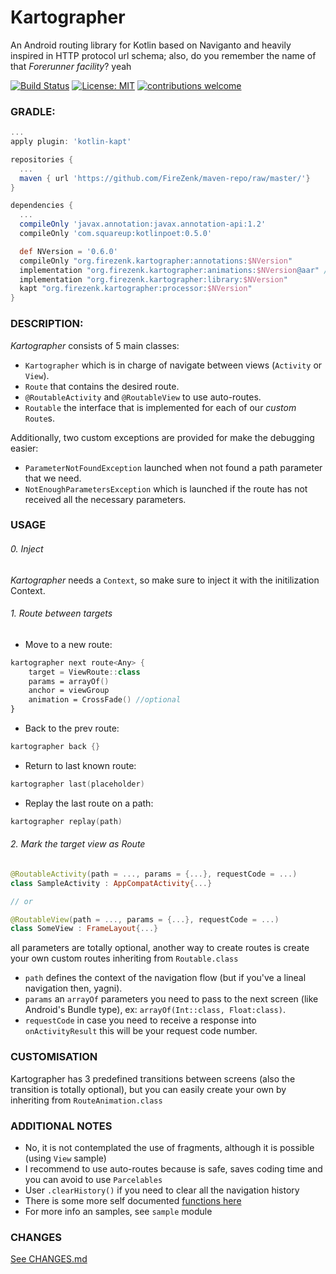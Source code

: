 # Kartographer

An Android routing library for Kotlin based on Naviganto and heavily inspired in HTTP protocol url schema; also, do you remember the name of that _Forerunner facility_? yeah

[![Build Status](https://travis-ci.org/FireZenk/Kartographer.svg?branch=develop)](https://travis-ci.org/FireZenk/Kartographer)
[![License: MIT](https://img.shields.io/badge/License-MIT-yellow.svg)](https://opensource.org/licenses/MIT)
[![contributions welcome](https://img.shields.io/badge/contributions-welcome-brightgreen.svg?style=flat)](https://github.com/dwyl/esta/issues)

### GRADLE:

```groovy
...
apply plugin: 'kotlin-kapt'

repositories {
  ...
  maven { url 'https://github.com/FireZenk/maven-repo/raw/master/'}
}

dependencies {
  ...
  compileOnly 'javax.annotation:javax.annotation-api:1.2'
  compileOnly 'com.squareup:kotlinpoet:0.5.0'

  def NVersion = '0.6.0'
  compileOnly "org.firezenk.kartographer:annotations:$NVersion"
  implementation "org.firezenk.kartographer:animations:$NVersion@aar" //android only
  implementation "org.firezenk.kartographer:library:$NVersion"
  kapt "org.firezenk.kartographer:processor:$NVersion"
}
```

### DESCRIPTION:

_Kartographer_ consists of 5 main classes:
- `Kartographer` which is in charge of navigate between views (`Activity` or `View`).
- `Route` that contains the desired route.
- `@RoutableActivity` and `@RoutableView` to use auto-routes.
- `Routable` the interface that is implemented for each of our _custom_ `Route`s.

Additionally, two custom exceptions are provided for make the debugging easier:
- `ParameterNotFoundException` launched when not found a path parameter that we need.
- `NotEnoughParametersException` which is launched if the route has not received all the necessary parameters.

### USAGE

###### 0. Inject

*Kartographer* needs a `Context`, so make sure to inject it with the initilization Context.

###### 1. Route between targets

- Move to a new route:
```kotlin
kartographer next route<Any> {
    target = ViewRoute::class
    params = arrayOf()
    anchor = viewGroup
    animation = CrossFade() //optional
}
```
- Back to the prev route:
```kotlin
kartographer back {}
```
- Return to last known route:
```kotlin
kartographer last(placeholder)
```
- Replay the last route on a path:
```kotlin
kartographer replay(path)
```

###### 2. Mark the target view as Route

```kotlin
@RoutableActivity(path = ..., params = {...}, requestCode = ...)
class SampleActivity : AppCompatActivity{...}

// or

@RoutableView(path = ..., params = {...}, requestCode = ...)
class SomeView : FrameLayout{...}
```

all parameters are totally optional, another way to create routes is create your own custom routes inheriting from `Routable.class`

- `path` defines the context of the navigation flow (but if you've a lineal navigation then, yagni).
- `params` an `arrayOf` parameters you need to pass to the next screen (like Android's Bundle type), ex: `arrayOf(Int::class, Float:class)`.
- `requestCode` in case you need to receive a response into `onActivityResult` this will be your request code number.

### CUSTOMISATION

Kartographer has 3 predefined transitions between screens (also the transition is totally optional), but you can easily create your own by inheriting from `RouteAnimation.class`

### ADDITIONAL NOTES

- No, it is not contemplated the use of fragments, although it is possible (using `View` sample)
- I recommend to use auto-routes because is safe, saves coding time and you can avoid to use `Parcelables`
- User `.clearHistory()` if you need to clear all the navigation history
- There is some more self documented [functions here](https://github.com/FireZenk/Kartographer/blob/develop/library/src/main/java/org/firezenk/kartographer/library/IKartographer.kt)
- For more info an samples, see `sample` module

### CHANGES

[See CHANGES.md](https://github.com/FireZenk/Kartographer/blob/develop/CHANGES.md)
